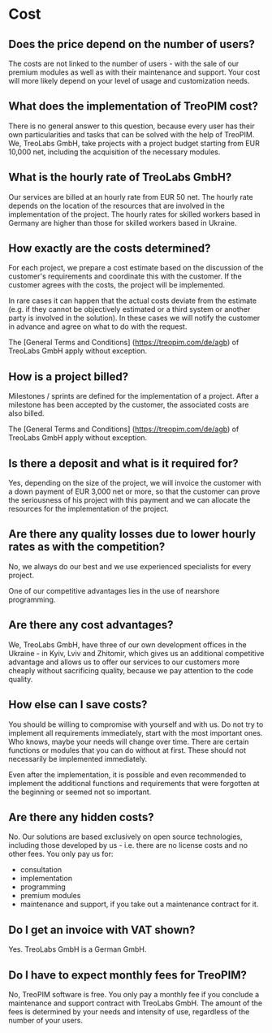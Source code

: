# Cost



## Does the price depend on the number of users?

The costs are not linked to the number of users - with the sale of our premium modules as well as with their maintenance and support. Your cost will more likely depend on your level of usage and customization needs.



## What does the implementation of TreoPIM cost?

There is no general answer to this question, because every user has their own particularities and tasks that can be solved with the help of TreoPIM. We, TreoLabs GmbH, take projects with a project budget starting from EUR 10,000 net, including the acquisition of the necessary modules.



## What is the hourly rate of TreoLabs GmbH?

Our services are billed at an hourly rate from EUR 50 net. The hourly rate depends on the location of the resources that are involved in the implementation of the project. The hourly rates for skilled workers based in Germany are higher than those for skilled workers based in Ukraine.



## How exactly are the costs determined?

For each project, we prepare a cost estimate based on the discussion of the customer's requirements and coordinate this with the customer. If the customer agrees with the costs, the project will be implemented.

In rare cases it can happen that the actual costs deviate from the estimate (e.g. if they cannot be objectively estimated or a third system or another party is involved in the solution). In these cases we will notify the customer in advance and agree on what to do with the request.

The [General Terms and Conditions] (https://treopim.com/de/agb) of TreoLabs GmbH apply without exception.



## How is a project billed?

Milestones / sprints are defined for the implementation of a project. After a milestone has been accepted by the customer, the associated costs are also billed.

The [General Terms and Conditions] (https://treopim.com/de/agb) of TreoLabs GmbH apply without exception.

  

## Is there a deposit and what is it required for?

Yes, depending on the size of the project, we will invoice the customer with a down payment of EUR 3,000 net or more, so that the customer can prove the seriousness of his project with this payment and we can allocate the resources for the implementation of the project.

  

## Are there any quality losses due to lower hourly rates as with the competition?

No, we always do our best and we use experienced specialists for every project.

One of our competitive advantages lies in the use of nearshore programming.

  

## Are there any cost advantages?

We, TreoLabs GmbH, have three of our own development offices in the Ukraine - in Kyiv, Lviv and Zhitomir, which gives us an additional competitive advantage and allows us to offer our services to our customers more cheaply without sacrificing quality, because we pay attention to the code quality.

  

## How else can I save costs?

You should be willing to compromise with yourself and with us. Do not try to implement all requirements immediately, start with the most important ones. Who knows, maybe your needs will change over time. There are certain functions or modules that you can do without at first. These should not necessarily be implemented immediately.

Even after the implementation, it is possible and even recommended to implement the additional functions and requirements that were forgotten at the beginning or seemed not so important.

  

## Are there any hidden costs?

No. Our solutions are based exclusively on open source technologies, including those developed by us - i.e. there are no license costs and no other fees. You only pay us for:

- consultation
- implementation
- programming
- premium modules
- maintenance and support, if you take out a maintenance contract for it.




## Do I get an invoice with VAT shown?

Yes. TreoLabs GmbH is a German GmbH.



## Do I have to expect monthly fees for TreoPIM?

No, TreoPIM software is free. You only pay a monthly fee if you conclude a maintenance and support contract with TreoLabs GmbH. The amount of the fees is determined by your needs and intensity of use, regardless of the number of your users.
